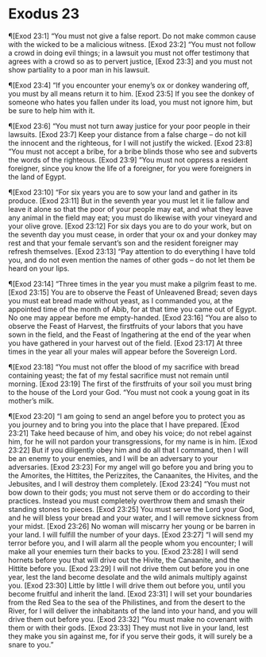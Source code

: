 # Exodus 23

¶[Exod 23:1] “You must not give a false report. Do not make common cause with the wicked to be a malicious witness.
[Exod 23:2] “You must not follow a crowd in doing evil things; in a lawsuit you must not offer testimony that agrees with a crowd so as to pervert justice,
[Exod 23:3] and you must not show partiality to a poor man in his lawsuit.

¶[Exod 23:4] “If you encounter your enemy’s ox or donkey wandering off, you must by all means return it to him.
[Exod 23:5] If you see the donkey of someone who hates you fallen under its load, you must not ignore him, but be sure to help him with it.

¶[Exod 23:6] “You must not turn away justice for your poor people in their lawsuits.
[Exod 23:7] Keep your distance from a false charge – do not kill the innocent and the righteous, for I will not justify the wicked.
[Exod 23:8] “You must not accept a bribe, for a bribe blinds those who see and subverts the words of the righteous.
[Exod 23:9] “You must not oppress a resident foreigner, since you know the life of a foreigner, for you were foreigners in the land of Egypt.

¶[Exod 23:10] “For six years you are to sow your land and gather in its produce.
[Exod 23:11] But in the seventh year you must let it lie fallow and leave it alone so that the poor of your people may eat, and what they leave any animal in the field may eat; you must do likewise with your vineyard and your olive grove.
[Exod 23:12] For six days you are to do your work, but on the seventh day you must cease, in order that your ox and your donkey may rest and that your female servant’s son and the resident foreigner may refresh themselves.
[Exod 23:13] “Pay attention to do everything I have told you, and do not even mention the names of other gods – do not let them be heard on your lips.

¶[Exod 23:14] “Three times in the year you must make a pilgrim feast to me.
[Exod 23:15] You are to observe the Feast of Unleavened Bread; seven days you must eat bread made without yeast, as I commanded you, at the appointed time of the month of Abib, for at that time you came out of Egypt. No one may appear before me empty-handed.
[Exod 23:16] “You are also to observe the Feast of Harvest, the firstfruits of your labors that you have sown in the field, and the Feast of Ingathering at the end of the year when you have gathered in your harvest out of the field.
[Exod 23:17] At three times in the year all your males will appear before the Sovereign Lord.

¶[Exod 23:18] “You must not offer the blood of my sacrifice with bread containing yeast; the fat of my festal sacrifice must not remain until morning.
[Exod 23:19] The first of the firstfruits of your soil you must bring to the house of the Lord your God. “You must not cook a young goat in its mother’s milk.

¶[Exod 23:20] “I am going to send an angel before you to protect you as you journey and to bring you into the place that I have prepared.
[Exod 23:21] Take heed because of him, and obey his voice; do not rebel against him, for he will not pardon your transgressions, for my name is in him.
[Exod 23:22] But if you diligently obey him and do all that I command, then I will be an enemy to your enemies, and I will be an adversary to your adversaries.
[Exod 23:23] For my angel will go before you and bring you to the Amorites, the Hittites, the Perizzites, the Canaanites, the Hivites, and the Jebusites, and I will destroy them completely.
[Exod 23:24] “You must not bow down to their gods; you must not serve them or do according to their practices. Instead you must completely overthrow them and smash their standing stones to pieces.
[Exod 23:25] You must serve the Lord your God, and he will bless your bread and your water, and I will remove sickness from your midst.
[Exod 23:26] No woman will miscarry her young or be barren in your land. I will fulfill the number of your days.
[Exod 23:27] “I will send my terror before you, and I will alarm all the people whom you encounter; I will make all your enemies turn their backs to you.
[Exod 23:28] I will send hornets before you that will drive out the Hivite, the Canaanite, and the Hittite before you.
[Exod 23:29] I will not drive them out before you in one year, lest the land become desolate and the wild animals multiply against you.
[Exod 23:30] Little by little I will drive them out before you, until you become fruitful and inherit the land.
[Exod 23:31] I will set your boundaries from the Red Sea to the sea of the Philistines, and from the desert to the River, for I will deliver the inhabitants of the land into your hand, and you will drive them out before you.
[Exod 23:32] “You must make no covenant with them or with their gods.
[Exod 23:33] They must not live in your land, lest they make you sin against me, for if you serve their gods, it will surely be a snare to you.”
